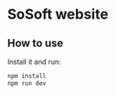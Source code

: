 # SoSoft website

## How to use

<!-- #default-branch-switch -->
Install it and run:

```sh
npm install
npm run dev
```
